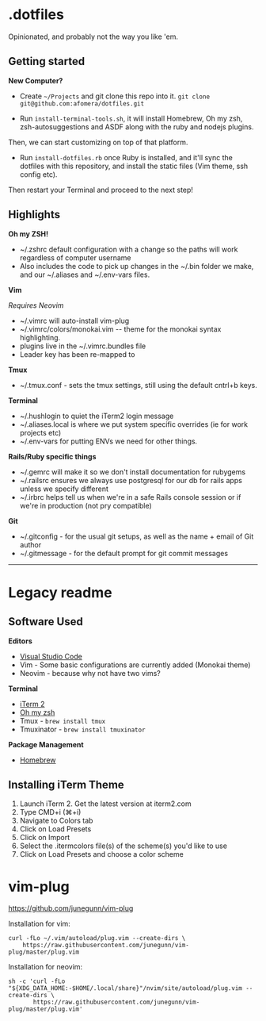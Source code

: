# .dotfiles

Opinionated, and probably not the way you like 'em.

## Getting started

**New Computer?**

- Create `~/Projects` and git clone this repo into it. `git clone git@github.com:afomera/dotfiles.git`

- Run `install-terminal-tools.sh`, it will install Homebrew, Oh my zsh, zsh-autosuggestions and ASDF along with the ruby and nodejs plugins.

Then, we can start customizing on top of that platform.

- Run `install-dotfiles.rb` once Ruby is installed, and it'll sync the dotfiles with this repository, and install the static files (Vim theme, ssh config etc).

Then restart your Terminal and proceed to the next step!

## Highlights

**Oh my ZSH!**

- ~/.zshrc default configuration with a change so the paths will work regardless of computer username
- Also includes the code to pick up changes in the ~/.bin folder we make, and our ~/.aliases and ~/.env-vars files.

**Vim**

_Requires Neovim_

- ~/.vimrc will auto-install vim-plug
- ~/.vimrc/colors/monokai.vim -- theme for the monokai syntax highlighting.
- plugins live in the ~/.vimrc.bundles file
- Leader key has been re-mapped to <space>

**Tmux**

- ~/.tmux.conf - sets the tmux settings, still using the default cntrl+b keys.

**Terminal**

- ~/.hushlogin to quiet the iTerm2 login message
- ~/.aliases.local is where we put system specific overrides (ie for work projects etc)
- ~/.env-vars for putting ENVs we need for other things.

**Rails/Ruby specific things**

- ~/.gemrc will make it so we don't install documentation for rubygems
- ~/.railsrc ensures we always use postgresql for our db for rails apps unless we specify different
- ~/.irbrc helps tell us when we're in a safe Rails console session or if we're in production (not pry compatible)

**Git**

- ~/.gitconfig - for the usual git setups, as well as the name + email of Git author
- ~/.gitmessage - for the default prompt for git commit messages

---

# Legacy readme

## Software Used

**Editors**

- [Visual Studio Code](https://code.visualstudio.com)
- Vim - Some basic configurations are currently added (Monokai theme)
- Neovim - because why not have two vims?

**Terminal**

- [iTerm 2](https://www.iterm2.com/)
- [Oh my zsh](https://github.com/robbyrussell/oh-my-zsh)
- Tmux - `brew install tmux`
- Tmuxinator - `brew install tmuxinator`

**Package Management**

- [Homebrew](http://brew.sh)

## Installing iTerm Theme

1. Launch iTerm 2. Get the latest version at iterm2.com
2. Type CMD+i (⌘+i)
3. Navigate to Colors tab
4. Click on Load Presets
5. Click on Import
6. Select the .itermcolors file(s) of the scheme(s) you'd like to use
7. Click on Load Presets and choose a color scheme

# vim-plug

https://github.com/junegunn/vim-plug

Installation for vim:

```
curl -fLo ~/.vim/autoload/plug.vim --create-dirs \
    https://raw.githubusercontent.com/junegunn/vim-plug/master/plug.vim
```

Installation for neovim:

```
sh -c 'curl -fLo "${XDG_DATA_HOME:-$HOME/.local/share}"/nvim/site/autoload/plug.vim --create-dirs \
       https://raw.githubusercontent.com/junegunn/vim-plug/master/plug.vim'
```
